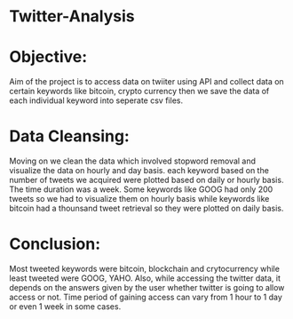# Twitter-Analysis
# Objective: 
Aim of the project is to access data on twiiter using API and collect data on certain keywords like bitcoin, crypto currency then we save the data of each individual keyword into seperate csv files. 
# Data Cleansing: 
Moving on we clean the data which involved stopword removal and visualize the data on hourly and day basis. each keyword based on the number of tweets we acquired were plotted based on daily or hourly basis. The time duration was a week. Some keywords like GOOG had only 200 tweets so we had to visualize them on hourly basis while keywords like bitcoin had a thounsand tweet retrieval so they were plotted on daily basis.
# Conclusion: 
Most tweeted keywords were bitcoin, blockchain and crytocurrency while least tweeted were GOOG, YAHO. Also, while accessing the twitter data, it depends on the answers given by the user whether twitter is going to allow access or not. Time period of gaining access can vary from 1 hour to 1 day or even 1 week in some cases.
